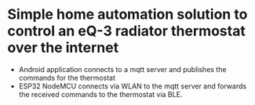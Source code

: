 # Simple home automation solution to control an eQ-3 radiator thermostat over the internet



- Android application connects to a mqtt server and publishes the commands for the thermostat
- ESP32 NodeMCU connects via WLAN to the mqtt server and forwards the received commands to the thermostat via BLE.
